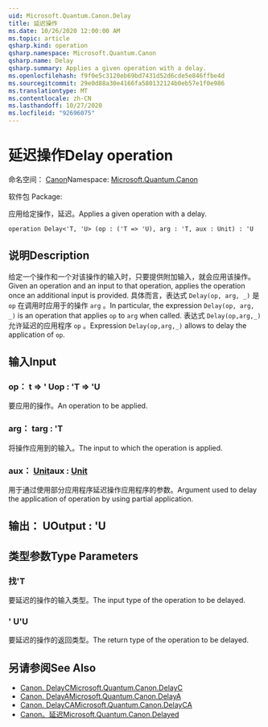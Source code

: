 ```yaml
---
uid: Microsoft.Quantum.Canon.Delay
title: 延迟操作
ms.date: 10/26/2020 12:00:00 AM
ms.topic: article
qsharp.kind: operation
qsharp.namespace: Microsoft.Quantum.Canon
qsharp.name: Delay
qsharp.summary: Applies a given operation with a delay.
ms.openlocfilehash: f9f0e5c3120eb69bd7431d52d6cde5e846ffbe4d
ms.sourcegitcommit: 29e0d88a30e4166fa580132124b0eb57e1f0e986
ms.translationtype: MT
ms.contentlocale: zh-CN
ms.lasthandoff: 10/27/2020
ms.locfileid: "92696075"
---
```

# <a name="delay-operation"></a><span data-ttu-id="2a260-102">延迟操作</span><span class="sxs-lookup"><span data-stu-id="2a260-102">Delay operation</span></span>

<span data-ttu-id="2a260-103">命名空间： [Canon](xref:Microsoft.Quantum.Canon)</span><span class="sxs-lookup"><span data-stu-id="2a260-103">Namespace: [Microsoft.Quantum.Canon](xref:Microsoft.Quantum.Canon)</span></span>

<span data-ttu-id="2a260-104">软件包 [](https://nuget.org/packages/)</span><span class="sxs-lookup"><span data-stu-id="2a260-104">Package: [](https://nuget.org/packages/)</span></span>


<span data-ttu-id="2a260-105">应用给定操作，延迟。</span><span class="sxs-lookup"><span data-stu-id="2a260-105">Applies a given operation with a delay.</span></span>

```qsharp
operation Delay<'T, 'U> (op : ('T => 'U), arg : 'T, aux : Unit) : 'U
```


## <a name="description"></a><span data-ttu-id="2a260-106">说明</span><span class="sxs-lookup"><span data-stu-id="2a260-106">Description</span></span>

<span data-ttu-id="2a260-107">给定一个操作和一个对该操作的输入时，只要提供附加输入，就会应用该操作。</span><span class="sxs-lookup"><span data-stu-id="2a260-107">Given an operation and an input to that operation, applies the operation once an additional input is provided.</span></span>
<span data-ttu-id="2a260-108">具体而言，表达式 `Delay(op, arg, _)` 是 `op` 在调用时应用于的操作 `arg` 。</span><span class="sxs-lookup"><span data-stu-id="2a260-108">In particular, the expression `Delay(op, arg, _)` is an operation that applies `op` to `arg` when called.</span></span>
<span data-ttu-id="2a260-109">表达式 `Delay(op,arg,_)` 允许延迟的应用程序 `op` 。</span><span class="sxs-lookup"><span data-stu-id="2a260-109">Expression `Delay(op,arg,_)` allows to delay the application of `op`.</span></span>

## <a name="input"></a><span data-ttu-id="2a260-110">输入</span><span class="sxs-lookup"><span data-stu-id="2a260-110">Input</span></span>

### <a name="op--t--u"></a><span data-ttu-id="2a260-111">op： t => ' U</span><span class="sxs-lookup"><span data-stu-id="2a260-111">op : 'T => 'U</span></span> 

<span data-ttu-id="2a260-112">要应用的操作。</span><span class="sxs-lookup"><span data-stu-id="2a260-112">An operation to be applied.</span></span>


### <a name="arg--t"></a><span data-ttu-id="2a260-113">arg： t</span><span class="sxs-lookup"><span data-stu-id="2a260-113">arg : 'T</span></span>

<span data-ttu-id="2a260-114">将操作应用到的输入。</span><span class="sxs-lookup"><span data-stu-id="2a260-114">The input to which the operation is applied.</span></span>


### <a name="aux--unit"></a><span data-ttu-id="2a260-115">aux： [Unit](xref:microsoft.quantum.lang-ref.unit)</span><span class="sxs-lookup"><span data-stu-id="2a260-115">aux : [Unit](xref:microsoft.quantum.lang-ref.unit)</span></span>

<span data-ttu-id="2a260-116">用于通过使用部分应用程序延迟操作应用程序的参数。</span><span class="sxs-lookup"><span data-stu-id="2a260-116">Argument used to delay the application of operation by using partial application.</span></span>



## <a name="output--u"></a><span data-ttu-id="2a260-117">输出： U</span><span class="sxs-lookup"><span data-stu-id="2a260-117">Output : 'U</span></span>



## <a name="type-parameters"></a><span data-ttu-id="2a260-118">类型参数</span><span class="sxs-lookup"><span data-stu-id="2a260-118">Type Parameters</span></span>

### <a name="t"></a><span data-ttu-id="2a260-119">找</span><span class="sxs-lookup"><span data-stu-id="2a260-119">'T</span></span>

<span data-ttu-id="2a260-120">要延迟的操作的输入类型。</span><span class="sxs-lookup"><span data-stu-id="2a260-120">The input type of the operation to be delayed.</span></span>
### <a name="u"></a><span data-ttu-id="2a260-121">' U</span><span class="sxs-lookup"><span data-stu-id="2a260-121">'U</span></span>

<span data-ttu-id="2a260-122">要延迟的操作的返回类型。</span><span class="sxs-lookup"><span data-stu-id="2a260-122">The return type of the operation to be delayed.</span></span>

## <a name="see-also"></a><span data-ttu-id="2a260-123">另请参阅</span><span class="sxs-lookup"><span data-stu-id="2a260-123">See Also</span></span>

- [<span data-ttu-id="2a260-124">Canon. DelayC</span><span class="sxs-lookup"><span data-stu-id="2a260-124">Microsoft.Quantum.Canon.DelayC</span></span>](xref:Microsoft.Quantum.Canon.DelayC)
- [<span data-ttu-id="2a260-125">Canon. DelayA</span><span class="sxs-lookup"><span data-stu-id="2a260-125">Microsoft.Quantum.Canon.DelayA</span></span>](xref:Microsoft.Quantum.Canon.DelayA)
- [<span data-ttu-id="2a260-126">Canon. DelayCA</span><span class="sxs-lookup"><span data-stu-id="2a260-126">Microsoft.Quantum.Canon.DelayCA</span></span>](xref:Microsoft.Quantum.Canon.DelayCA)
- [<span data-ttu-id="2a260-127">Canon。延迟</span><span class="sxs-lookup"><span data-stu-id="2a260-127">Microsoft.Quantum.Canon.Delayed</span></span>](xref:Microsoft.Quantum.Canon.Delayed)